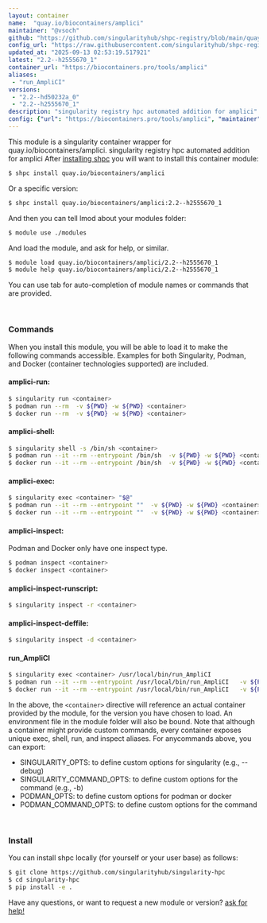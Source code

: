 ```yaml
---
layout: container
name:  "quay.io/biocontainers/amplici"
maintainer: "@vsoch"
github: "https://github.com/singularityhub/shpc-registry/blob/main/quay.io/biocontainers/amplici/container.yaml"
config_url: "https://raw.githubusercontent.com/singularityhub/shpc-registry/main/quay.io/biocontainers/amplici/container.yaml"
updated_at: "2025-09-13 02:53:19.517921"
latest: "2.2--h2555670_1"
container_url: "https://biocontainers.pro/tools/amplici"
aliases:
 - "run_AmpliCI"
versions:
 - "2.2--hd50232a_0"
 - "2.2--h2555670_1"
description: "singularity registry hpc automated addition for amplici"
config: {"url": "https://biocontainers.pro/tools/amplici", "maintainer": "@vsoch", "description": "singularity registry hpc automated addition for amplici", "latest": {"2.2--h2555670_1": "sha256:92b7babdd31b9139b57fbc3647a9f8cacca11944d438bb6a7770effed23af907"}, "tags": {"2.2--hd50232a_0": "sha256:e48a24dabce073d0a224eab3c28a208ada53900e1944cec2c1d8c931e97377b0", "2.2--h2555670_1": "sha256:92b7babdd31b9139b57fbc3647a9f8cacca11944d438bb6a7770effed23af907"}, "docker": "quay.io/biocontainers/amplici", "aliases": {"run_AmpliCI": "/usr/local/bin/run_AmpliCI"}}
---
```


This module is a singularity container wrapper for quay.io/biocontainers/amplici.
singularity registry hpc automated addition for amplici
After [installing shpc](#install) you will want to install this container module:


```bash
$ shpc install quay.io/biocontainers/amplici
```

Or a specific version:

```bash
$ shpc install quay.io/biocontainers/amplici:2.2--h2555670_1
```

And then you can tell lmod about your modules folder:

```bash
$ module use ./modules
```

And load the module, and ask for help, or similar.

```bash
$ module load quay.io/biocontainers/amplici/2.2--h2555670_1
$ module help quay.io/biocontainers/amplici/2.2--h2555670_1
```

You can use tab for auto-completion of module names or commands that are provided.

<br>

### Commands

When you install this module, you will be able to load it to make the following commands accessible.
Examples for both Singularity, Podman, and Docker (container technologies supported) are included.

#### amplici-run:

```bash
$ singularity run <container>
$ podman run --rm  -v ${PWD} -w ${PWD} <container>
$ docker run --rm  -v ${PWD} -w ${PWD} <container>
```

#### amplici-shell:

```bash
$ singularity shell -s /bin/sh <container>
$ podman run --it --rm --entrypoint /bin/sh  -v ${PWD} -w ${PWD} <container>
$ docker run --it --rm --entrypoint /bin/sh  -v ${PWD} -w ${PWD} <container>
```

#### amplici-exec:

```bash
$ singularity exec <container> "$@"
$ podman run --it --rm --entrypoint ""  -v ${PWD} -w ${PWD} <container> "$@"
$ docker run --it --rm --entrypoint ""  -v ${PWD} -w ${PWD} <container> "$@"
```

#### amplici-inspect:

Podman and Docker only have one inspect type.

```bash
$ podman inspect <container>
$ docker inspect <container>
```

#### amplici-inspect-runscript:

```bash
$ singularity inspect -r <container>
```

#### amplici-inspect-deffile:

```bash
$ singularity inspect -d <container>
```


#### run_AmpliCI

```bash
$ singularity exec <container> /usr/local/bin/run_AmpliCI
$ podman run --it --rm --entrypoint /usr/local/bin/run_AmpliCI   -v ${PWD} -w ${PWD} <container> -c " $@"
$ docker run --it --rm --entrypoint /usr/local/bin/run_AmpliCI   -v ${PWD} -w ${PWD} <container> -c " $@"
```



In the above, the `<container>` directive will reference an actual container provided
by the module, for the version you have chosen to load. An environment file in the
module folder will also be bound. Note that although a container
might provide custom commands, every container exposes unique exec, shell, run, and
inspect aliases. For anycommands above, you can export:

 - SINGULARITY_OPTS: to define custom options for singularity (e.g., --debug)
 - SINGULARITY_COMMAND_OPTS: to define custom options for the command (e.g., -b)
 - PODMAN_OPTS: to define custom options for podman or docker
 - PODMAN_COMMAND_OPTS: to define custom options for the command

<br>

### Install

You can install shpc locally (for yourself or your user base) as follows:

```bash
$ git clone https://github.com/singularityhub/singularity-hpc
$ cd singularity-hpc
$ pip install -e .
```

Have any questions, or want to request a new module or version? [ask for help!](https://github.com/singularityhub/singularity-hpc/issues)